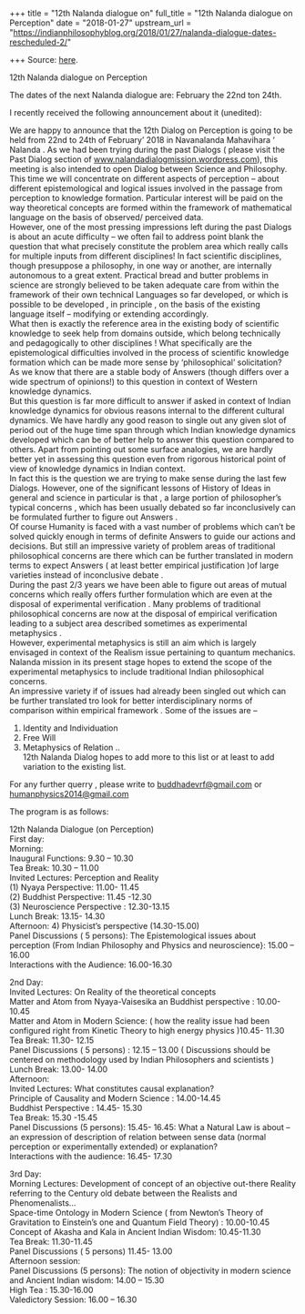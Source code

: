 +++
title = "12th Nalanda dialogue on"
full_title = "12th Nalanda dialogue on Perception"
date = "2018-01-27"
upstream_url = "https://indianphilosophyblog.org/2018/01/27/nalanda-dialogue-dates-rescheduled-2/"

+++
Source: [here](https://indianphilosophyblog.org/2018/01/27/nalanda-dialogue-dates-rescheduled-2/).

12th Nalanda dialogue on Perception

The dates of the next Nalanda dialogue are: February the 22nd ton 24th.

I recently received the following announcement about it (unedited):

We are happy to announce that the 12th Dialog on Perception is going to
be held from 22nd to 24th of February’ 2018 in Navanalanda Mahavihara ‘
Nalanda . As we had been trying during the past Dialogs ( please visit
the Past Dialog section of www.nalandadialogmission.wordpress.com), this
meeting is also intended to open Dialog between Science and Philosophy.
This time we will concentrate on different aspects of perception – about
different epistemological and logical issues involved in the passage
from perception to knowledge formation. Particular interest will be paid
on the way theoretical concepts are formed within the framework of
mathematical language on the basis of observed/ perceived data.  
However, one of the most pressing impressions left during the past
Dialogs is about an acute difficulty – we often fail to address point
blank the question that what precisely constitute the problem area which
really calls for multiple inputs from different disciplines! In fact
scientific disciplines, though presuppose a philosophy, in one way or
another, are internally autonomous to a great extent. Practical bread
and butter problems in science are strongly believed to be taken
adequate care from within the framework of their own technical Languages
so far developed, or which is possible to be developed , in principle ,
on the basis of the existing language itself – modifying or extending
accordingly.  
What then is exactly the reference area in the existing body of
scientific knowledge to seek help from domains outside, which belong
technically and pedagogically to other disciplines ! What specifically
are the epistemological difficulties involved in the process of
scientific knowledge formation which can be made more sense by
‘philosophical’ solicitation?  
As we know that there are a stable body of Answers (though differs over
a wide spectrum of opinions!) to this question in context of Western
knowledge dynamics.  
But this question is far more difficult to answer if asked in context of
Indian knowledge dynamics for obvious reasons internal to the different
cultural dynamics. We have hardly any good reason to single out any
given slot of period out of the huge time span through which Indian
knowledge dynamics developed which can be of better help to answer this
question compared to others. Apart from pointing out some surface
analogies, we are hardly better yet in assessing this question even from
rigorous historical point of view of knowledge dynamics in Indian
context.  
In fact this is the question we are trying to make sense during the last
few Dialogs. However, one of the significant lessons of History of Ideas
in general and science in particular is that , a large portion of
philosopher’s typical concerns , which has been usually debated so far
inconclusively can be formulated further to figure out Answers .  
Of course Humanity is faced with a vast number of problems which can’t
be solved quickly enough in terms of definite Answers to guide our
actions and decisions. But still an impressive variety of problem areas
of traditional philosophical concerns are there which can be further
translated in modern terms to expect Answers ( at least better empirical
justification )of large varieties instead of inconclusive debate .  
During the past 2/3 years we have been able to figure out areas of
mutual concerns which really offers further formulation which are even
at the disposal of experimental verification . Many problems of
traditional philosophical concerns are now at the disposal of empirical
verification leading to a subject area described sometimes as
experimental metaphysics .  
However, experimental metaphysics is still an aim which is largely
envisaged in context of the Realism issue pertaining to quantum
mechanics.  
Nalanda mission in its present stage hopes to extend the scope of the
experimental metaphysics to include traditional Indian philosophical
concerns.  
An impressive variety if of issues had already been singled out which
can be further translated tro look for better interdisciplinary norms of
comparison within empirical framework . Some of the issues are –  
1. Identity and Individuation
2. Free Will
3. Metaphysics of Relation
..  
12th Nalanda Dialog hopes to add more to this list or at least to add
variation to the existing list.

For any further querry , please write to buddhadevrf@gmail.com or
humanphysics2014@gmail.com

The program is as follows:

12th Nalanda Dialogue (on Perception)  
First day:  
Morning:  
Inaugural Functions: 9.30 – 10.30  
Tea Break: 10.30 – 11.00  
Invited Lectures: Perception and Reality  
(1) Nyaya Perspective: 11.00- 11.45  
(2) Buddhist Perspective: 11.45 -12.30  
(3) Neuroscience Perspective : 12.30-13.15  
Lunch Break: 13.15- 14.30  
Afternoon: 4) Physicist’s perspective (14.30-15.00)  
Panel Discussions ( 5 persons): The Epistemological issues about
perception (From Indian Philosophy and Physics and neuroscience}: 15.00
– 16.00  
Interactions with the Audience: 16.00-16.30

2nd Day:  
Invited Lectures: On Reality of the theoretical concepts  
Matter and Atom from Nyaya-Vaisesika an Buddhist perspective : 10.00-
10.45  
Matter and Atom in Modern Science: ( how the reality issue had been
configured right from Kinetic Theory to high energy physics )10.45-
11.30  
Tea Break: 11.30- 12.15  
Panel Discussions ( 5 persons) : 12.15 – 13.00 ( Discussions should be
centered on methodology used by Indian Philosophers and scientists )  
Lunch Break: 13.00- 14.00  
Afternoon:  
Invited Lectures: What constitutes causal explanation?  
Principle of Causality and Modern Science : 14.00-14.45  
Buddhist Perspective : 14.45- 15.30  
Tea Break: 15.30 -15.45  
Panel Discussions (5 persons): 15.45- 16.45: What a Natural Law is about
– an expression of description of relation between sense data (normal
perception or experimentally extended) or explanation?  
Interactions with the audience: 16.45- 17.30

3rd Day:  
Morning Lectures: Development of concept of an objective out-there
Reality referring to the Century old debate between the Realists and
Phenomenalists…  
Space-time Ontology in Modern Science ( from Newton’s Theory of
Gravitation to Einstein’s one and Quantum Field Theory) : 10.00-10.45  
Concept of Akasha and Kala in Ancient Indian Wisdom: 10.45-11.30  
Tea Break: 11.30-11.45  
Panel Discussions ( 5 persons) 11.45- 13.00  
Afternoon session:  
Panel Discussions (5 persons): The notion of objectivity in modern
science and Ancient Indian wisdom: 14.00 – 15.30  
High Tea : 15.30-16.00  
Valedictory Session: 16.00 – 16.30
